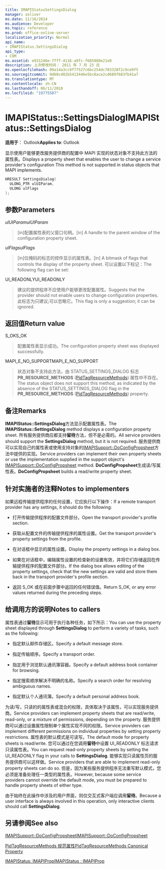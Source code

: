 ```yaml
---
title: IMAPIStatusSettingsDialog
manager: soliver
ms.date: 11/16/2014
ms.audience: Developer
ms.topic: reference
ms.prod: office-online-server
localization_priority: Normal
api_name:
- IMAPIStatus.SettingsDialog
api_type:
- COM
ms.assetid: e931246e-7fff-4116-a9fc-f685988e21e8
description: 上次修改时间： 2011 年 7 月 23 日
ms.openlocfilehash: 09a14a3cc9f77527c6bc254dc703328f2c9ce9f5
ms.sourcegitcommit: 9d60cd82b5413446e5bc8ace2cd689f683fb41a7
ms.translationtype: MT
ms.contentlocale: zh-CN
ms.lasthandoff: 06/11/2018
ms.locfileid: "19775587"
---
```

# <a name="imapistatussettingsdialog"></a><span data-ttu-id="6289a-103">IMAPIStatus::SettingsDialog</span><span class="sxs-lookup"><span data-stu-id="6289a-103">IMAPIStatus::SettingsDialog</span></span>

  
  
<span data-ttu-id="6289a-104">**适用于**： Outlook</span><span class="sxs-lookup"><span data-stu-id="6289a-104">**Applies to**: Outlook</span></span> 
  
<span data-ttu-id="6289a-105">显示使用户能够更改服务提供商的配置中 MAPI 实现的状态对象不支持此方法的属性表。</span><span class="sxs-lookup"><span data-stu-id="6289a-105">Displays a property sheet that enables the user to change a service provider's configuration This method is not supported in status objects that MAPI implements.</span></span>
  
```cpp
HRESULT SettingsDialog(
  ULONG_PTR ulUIParam,
  ULONG ulFlags
);
```

## <a name="parameters"></a><span data-ttu-id="6289a-106">参数</span><span class="sxs-lookup"><span data-stu-id="6289a-106">Parameters</span></span>

 <span data-ttu-id="6289a-107">_ulUIParam_</span><span class="sxs-lookup"><span data-stu-id="6289a-107">_ulUIParam_</span></span>
  
> <span data-ttu-id="6289a-108">[in]配置属性表的父窗口句柄。</span><span class="sxs-lookup"><span data-stu-id="6289a-108">[in] A handle to the parent window of the configuration property sheet.</span></span>
    
 <span data-ttu-id="6289a-109">_ulFlags_</span><span class="sxs-lookup"><span data-stu-id="6289a-109">_ulFlags_</span></span>
  
> <span data-ttu-id="6289a-110">[in]位掩码的标志的控件显示的属性表。</span><span class="sxs-lookup"><span data-stu-id="6289a-110">[in] A bitmask of flags that controls the display of the property sheet.</span></span> <span data-ttu-id="6289a-111">可以设置以下标记：</span><span class="sxs-lookup"><span data-stu-id="6289a-111">The following flag can be set:</span></span>
    
<span data-ttu-id="6289a-112">UI_READONLY</span><span class="sxs-lookup"><span data-stu-id="6289a-112">UI_READONLY</span></span> 
  
> <span data-ttu-id="6289a-113">建议的提供程序不应使用户能够更改配置属性。</span><span class="sxs-lookup"><span data-stu-id="6289a-113">Suggests that the provider should not enable users to change configuration properties.</span></span> <span data-ttu-id="6289a-114">此标志为只建议;可以忽略它。</span><span class="sxs-lookup"><span data-stu-id="6289a-114">This flag is only a suggestion; it can be ignored.</span></span>
    
## <a name="return-value"></a><span data-ttu-id="6289a-115">返回值</span><span class="sxs-lookup"><span data-stu-id="6289a-115">Return value</span></span>

<span data-ttu-id="6289a-116">S_OK</span><span class="sxs-lookup"><span data-stu-id="6289a-116">S_OK</span></span> 
  
> <span data-ttu-id="6289a-117">配置属性表显示成功。</span><span class="sxs-lookup"><span data-stu-id="6289a-117">The configuration property sheet was displayed successfully.</span></span>
    
<span data-ttu-id="6289a-118">MAPI_E_NO_SUPPORT</span><span class="sxs-lookup"><span data-stu-id="6289a-118">MAPI_E_NO_SUPPORT</span></span> 
  
> <span data-ttu-id="6289a-119">状态对象不支持此方法，由 STATUS_SETTINGS_DIALOG 标志**PR_RESOURCE_METHODS** ([PidTagResourceMethods](pidtagresourcemethods-canonical-property.md)) 属性中不存在。</span><span class="sxs-lookup"><span data-stu-id="6289a-119">The status object does not support this method, as indicated by the absence of the STATUS_SETTINGS_DIALOG flag in the **PR_RESOURCE_METHODS** ([PidTagResourceMethods](pidtagresourcemethods-canonical-property.md)) property.</span></span>
    
## <a name="remarks"></a><span data-ttu-id="6289a-120">备注</span><span class="sxs-lookup"><span data-stu-id="6289a-120">Remarks</span></span>

<span data-ttu-id="6289a-121">**IMAPIStatus::SettingsDialog**方法显示配置属性表。</span><span class="sxs-lookup"><span data-stu-id="6289a-121">The **IMAPIStatus::SettingsDialog** method displays a configuration property sheet.</span></span> <span data-ttu-id="6289a-122">所有服务提供商应都支持**留待**方法，但不是必需的。</span><span class="sxs-lookup"><span data-stu-id="6289a-122">All service providers should support the **SettingsDialog** method, but it is not required.</span></span> <span data-ttu-id="6289a-123">服务提供商可以实现自己的属性表或使用支持对象的[IMAPISupport::DoConfigPropsheet](imapisupport-doconfigpropsheet.md)方法中提供的实现。</span><span class="sxs-lookup"><span data-stu-id="6289a-123">Service providers can implement their own property sheets or use the implementation supplied in the support object's [IMAPISupport::DoConfigPropsheet](imapisupport-doconfigpropsheet.md) method.</span></span> <span data-ttu-id="6289a-124">**DoConfigPropsheet**生成读/写属性表。</span><span class="sxs-lookup"><span data-stu-id="6289a-124">**DoConfigPropsheet** builds a read/write property sheet.</span></span> 
  
## <a name="notes-to-implementers"></a><span data-ttu-id="6289a-125">针对实施者的注释</span><span class="sxs-lookup"><span data-stu-id="6289a-125">Notes to implementers</span></span>

<span data-ttu-id="6289a-126">如果远程传输提供程序的任何设置，它应执行以下操作：</span><span class="sxs-lookup"><span data-stu-id="6289a-126">If a remote transport provider has any settings, it should do the following:</span></span>
  
- <span data-ttu-id="6289a-127">打开传输提供程序的配置文件部分。</span><span class="sxs-lookup"><span data-stu-id="6289a-127">Open the transport provider's profile section.</span></span>
    
- <span data-ttu-id="6289a-128">获取从配置文件的传输提供程序的属性设置。</span><span class="sxs-lookup"><span data-stu-id="6289a-128">Get the transport provider's property settings from the profile.</span></span>
    
- <span data-ttu-id="6289a-129">在对话框中显示的属性设置。</span><span class="sxs-lookup"><span data-stu-id="6289a-129">Display the property settings in a dialog box.</span></span>
    
- <span data-ttu-id="6289a-130">如果在对话框中，编辑属性设置的检查新的设置有效，并将它们存储返回在传输提供程序的配置文件部分。</span><span class="sxs-lookup"><span data-stu-id="6289a-130">If the dialog box allows editing of the property settings, check that the new settings are valid and store them back in the transport provider's profile section.</span></span>
    
- <span data-ttu-id="6289a-131">返回 S_OK 或在前面步骤中返回的任何错误值。</span><span class="sxs-lookup"><span data-stu-id="6289a-131">Return S_OK, or any error values returned during the preceding steps.</span></span>
    
## <a name="notes-to-callers"></a><span data-ttu-id="6289a-132">给调用方的说明</span><span class="sxs-lookup"><span data-stu-id="6289a-132">Notes to callers</span></span>

<span data-ttu-id="6289a-133">属性表通过**留待**显示可用于执行各种任务，如下所示：</span><span class="sxs-lookup"><span data-stu-id="6289a-133">You can use the property sheet displayed through **SettingsDialog** to perform a variety of tasks, such as the following:</span></span> 
  
- <span data-ttu-id="6289a-134">指定默认邮件存储区。</span><span class="sxs-lookup"><span data-stu-id="6289a-134">Specify a default message store.</span></span>
    
- <span data-ttu-id="6289a-135">指定传输顺序。</span><span class="sxs-lookup"><span data-stu-id="6289a-135">Specify a transport order.</span></span>
    
- <span data-ttu-id="6289a-136">指定用于浏览默认通讯簿容器。</span><span class="sxs-lookup"><span data-stu-id="6289a-136">Specify a default address book container for browsing.</span></span>
    
- <span data-ttu-id="6289a-137">指定搜索顺序解决不明确的名称。</span><span class="sxs-lookup"><span data-stu-id="6289a-137">Specify a search order for resolving ambiguous names.</span></span>
    
- <span data-ttu-id="6289a-138">指定默认个人通讯簿。</span><span class="sxs-lookup"><span data-stu-id="6289a-138">Specify a default personal address book.</span></span>
    
<span data-ttu-id="6289a-139">为读/写，只读的的属性表或混合的权限，具体取决于该属性，可以实现服务提供商。</span><span class="sxs-lookup"><span data-stu-id="6289a-139">Service providers can implement property sheets that are read/write, read-only, or a mixture of permissions, depending on the property.</span></span> <span data-ttu-id="6289a-140">服务提供商可以通过设置属性限制单个属性实现不同的权限。</span><span class="sxs-lookup"><span data-stu-id="6289a-140">Service providers can implement different permissions on individual properties by setting property restrictions.</span></span> <span data-ttu-id="6289a-141">属性表的默认模式是可读写。</span><span class="sxs-lookup"><span data-stu-id="6289a-141">The default mode for property sheets is read/write.</span></span> <span data-ttu-id="6289a-142">您可以通过在您调用**留待**中设置 UI_READONLY 标志请求只读属性表。</span><span class="sxs-lookup"><span data-stu-id="6289a-142">You can request read-only property sheets by setting the UI_READONLY flag in your calls to **SettingsDialog**.</span></span> <span data-ttu-id="6289a-143">能够实现只读属性页的服务提供商可以这样做。</span><span class="sxs-lookup"><span data-stu-id="6289a-143">Service providers that are able to implement read-only property sheets can do so.</span></span> <span data-ttu-id="6289a-144">但是，因为某些服务提供程序无法重写默认模式，您必须是准备处理任一类型的属性表。</span><span class="sxs-lookup"><span data-stu-id="6289a-144">However, because some service providers cannot override the default mode, you must be prepared to handle property sheets of either type.</span></span> 
  
<span data-ttu-id="6289a-145">由于始终在此操作中涉及的用户界面，则仅交互式客户端应调用**留待**。</span><span class="sxs-lookup"><span data-stu-id="6289a-145">Because a user interface is always involved in this operation, only interactive clients should call **SettingsDialog**.</span></span>
  
## <a name="see-also"></a><span data-ttu-id="6289a-146">另请参阅</span><span class="sxs-lookup"><span data-stu-id="6289a-146">See also</span></span>



[<span data-ttu-id="6289a-147">IMAPISupport::DoConfigPropsheet</span><span class="sxs-lookup"><span data-stu-id="6289a-147">IMAPISupport::DoConfigPropsheet</span></span>](imapisupport-doconfigpropsheet.md)
  
[<span data-ttu-id="6289a-148">PidTagResourceMethods 规范属性</span><span class="sxs-lookup"><span data-stu-id="6289a-148">PidTagResourceMethods Canonical Property</span></span>](pidtagresourcemethods-canonical-property.md)
  
[<span data-ttu-id="6289a-149">IMAPIStatus: IMAPIProp</span><span class="sxs-lookup"><span data-stu-id="6289a-149">IMAPIStatus : IMAPIProp</span></span>](imapistatusimapiprop.md)

